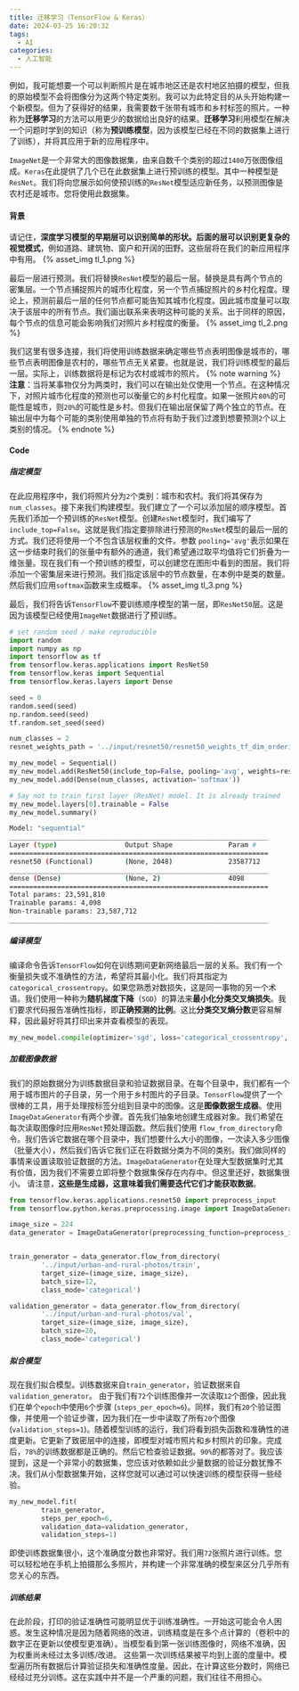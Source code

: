 ```yaml
---
title: 迁移学习（TensorFlow & Keras）
date: 2024-03-25 16:20:32
tags:
  - AI
categories:
  - 人工智能
---
```


例如，我可能想要一个可以判断照片是在城市地区还是农村地区拍摄的模型，但我的原始模型不会将图像分为这两个特定类别。我可以为此特定目的从头开始构建一个新模型。但为了获得好的结果，我需要数千张带有城市和乡村标签的照片。一种称为**迁移学习**的方法可以用更少的数据给出良好的结果。**迁移学习**利用模型在解决一个问题时学到的知识（称为**预训练模型**，因为该模型已经在不同的数据集上进行了训练），并将其应用于新的应用程序中。
<!-- more -->
`ImageNet`是一个非常大的图像数据集，由来自数千个类别的超过`1400`万张图像组成。`Keras`在此提供了几个已在此数据集上进行预训练的模型。其中一种模型是`ResNet`。我们将向您展示如何使预训练的`ResNet`模型适应新任务，以预测图像是农村还是城市。您将使用此数据集。

#### 背景

请记住，**深度学习模型的早期层可以识别简单的形状。后面的层可以识别更复杂的视觉模式**，例如道路、建筑物、窗户和开阔的田野。这些层将在我们的新应用程序中有用。
{% asset_img tl_1.png %}

最后一层进行预测。我们将替换`ResNet`模型的最后一层。替换是具有两个节点的密集层。一个节点捕捉照片的城市化程度，另一个节点捕捉照片的乡村化程度。理论上，预测前最后一层的任何节点都可能告知其城市化程度。因此城市度量可以取决于该层中的所有节点。我们画出联系来表明这种可能的关系。出于同样的原因，每个节点的信息可能会影响我们对照片乡村程度的衡量。
{% asset_img tl_2.png %}

我们这里有很多连接，我们将使用训练数据来确定哪些节点表明图像是城市的，哪些节点表明图像是农村的，哪些节点无关紧要。也就是说，我们将训练模型的最后一层。实际上，训练数据将是标记为农村或城市的照片。
{% note warning %}
**注意**：当将某事物仅分为两类时，我们可以在输出处仅使用一个节点。在这种情况下，对照片城市化程度的预测也可以衡量它的乡村化程度。如果一张照片`80%`的可能性是城市，则`20%`的可能性是乡村。但我们在输出层保留了两个独立的节点。在输出层中为每个可能的类别使用单独的节点将有助于我们过渡到想要预测`2`个以上类别的情况。
{% endnote %}

#### Code

##### 指定模型

在此应用程序中，我们将照片分为`2`个类别：城市和农村。我们将其保存为`num_classes`。接下来我们构建模型。我们建立了一个可以添加层的顺序模型。首先我们添加一个预训练的`ResNet`模型。创建`ResNet`模型时，我们编写了`include_top=False`。这就是我们指定要排除进行预测的`ResNet`模型的最后一层的方式。我们还将使用一个不包含该层权重的文件。参数 `pooling='avg'`表示如果在这一步结束时我们的张量中有额外的通道，我们希望通过取平均值将它们折叠为一维张量。现在我们有一个预训练的模型，可以创建您在图形中看到的图层。我们将添加一个密集层来进行预测。我们指定该层中的节点数量，在本例中是类的数量。然后我们应用`softmax`函数来生成概率。
{% asset_img tl_3.png %}

最后，我们将告诉`TensorFlow`不要训练顺序模型的第一层，即`ResNet50`层。这是因为该模型已经使用`ImageNet`数据进行了预训练。
```python
# set random seed / make reproducible
import random
import numpy as np
import tensorflow as tf
from tensorflow.keras.applications import ResNet50
from tensorflow.keras import Sequential
from tensorflow.keras.layers import Dense

seed = 0
random.seed(seed)
np.random.seed(seed)
tf.random.set_seed(seed)

num_classes = 2
resnet_weights_path = '../input/resnet50/resnet50_weights_tf_dim_ordering_tf_kernels_notop.h5'

my_new_model = Sequential()
my_new_model.add(ResNet50(include_top=False, pooling='avg', weights=resnet_weights_path))
my_new_model.add(Dense(num_classes, activation='softmax'))

# Say not to train first layer (ResNet) model. It is already trained
my_new_model.layers[0].trainable = False
my_new_model.summary()
```
```bash
Model: "sequential"
_________________________________________________________________
Layer (type)                 Output Shape              Param #   
=================================================================
resnet50 (Functional)        (None, 2048)              23587712  
_________________________________________________________________
dense (Dense)                (None, 2)                 4098      
=================================================================
Total params: 23,591,810
Trainable params: 4,098
Non-trainable params: 23,587,712
_________________________________________________________________
```

##### 编译模型

编译命令告诉`TensorFlow`如何在训练期间更新网络最后一层的关系。我们有一个衡量损失或不准确性的方法，希望将其最小化。我们将其指定为`categorical_crossentropy`。如果您熟悉对数损失，这是同一事物的另一个术语。我们使用一种称为**随机梯度下降**（`SGD`）的算法来**最小化分类交叉熵损失**。我们要求代码报告准确性指标，即**正确预测的比例**。这比**分类交叉熵分数**更容易解释，因此最好将其打印出来并查看模型的表现。
```python
my_new_model.compile(optimizer='sgd', loss='categorical_crossentropy', metrics=['accuracy'])
```
##### 加载图像数据

我们的原始数据分为训练数据目录和验证数据目录。在每个目录中，我们都有一个用于城市图片的子目录，另一个用于乡村图片的子目录。`TensorFlow`提供了一个很棒的工具，用于处理按标签分组到目录中的图像。这是**图像数据生成器**。使用`ImageDataGenerator`有两个步骤。首先我们抽象地创建生成器对象。我们希望在每次读取图像时应用`ResNet`预处理函数。然后我们使用 `flow_from_directory`命令。我们告诉它数据在哪个目录中，我们想要什么大小的图像，一次读入多少图像（批量大小），然后我们告诉它我们正在将数据分类为不同的类别。我们做同样的事情来设置读取验证数据的方法。`ImageDataGenerator`在处理大型数据集时尤其有价值，因为我们不需要立即将整个数据集保存在内存中。但这里还好，数据集很小。 请注意，**这些是生成器，这意味着我们需要迭代它们才能获取数据**。
```python
from tensorflow.keras.applications.resnet50 import preprocess_input
from tensorflow.python.keras.preprocessing.image import ImageDataGenerator

image_size = 224
data_generator = ImageDataGenerator(preprocessing_function=preprocess_input)


train_generator = data_generator.flow_from_directory(
        '../input/urban-and-rural-photos/train',
        target_size=(image_size, image_size),
        batch_size=12,
        class_mode='categorical')

validation_generator = data_generator.flow_from_directory(
        '../input/urban-and-rural-photos/val',
        target_size=(image_size, image_size),
        batch_size=20,
        class_mode='categorical')
```
##### 拟合模型

现在我们拟合模型。训练数据来自`train_generator`，验证数据来自`validation_generator`。 由于我们有`72`个训练图像并一次读取`12`个图像，因此我们在单个`epoc`h中使用`6`个步骤 (`steps_per_epoch=6`)。同样，我们有`20`个验证图像，并使用一个验证步骤，因为我们在一步中读取了所有`20`个图像 (`validation_steps=1`)。随着模型训练的运行，我们将看到损失函数和准确性的进度更新。它更新了致密层中的连接，即模型对城市照片和乡村照片的印象。完成后，`78%`的训练数据都是正确的。然后它检查验证数据。`90%`的都答对了。我应该提到，这是一个非常小的数据集，您应该对依赖如此少量数据的验证分数犹豫不决。我们从小型数据集开始，这样您就可以通过可以快速训练的模型获得一些经验。
```python
my_new_model.fit(
        train_generator,
        steps_per_epoch=6,
        validation_data=validation_generator,
        validation_steps=1)
```
即使训练数据集很小，这个准确度分数也非常好。我们用`72`张照片进行训练。您可以轻松地在手机上拍摄那么多照片，并构建一个非常准确的模型来区分几乎所有您关心的东西。

##### 训练结果

在此阶段，打印的验证准确性可能明显优于训练准确性。一开始这可能会令人困惑。发生这种情况是因为随着网络的改进，训练精度是在多个点计算的（卷积中的数字正在更新以使模型更准确）。当模型看到第一张训练图像时，网络不准确，因为权重尚未经过太多训练/改进。 这些第一次训练结果被平均到上面的度量中。模型遍历所有数据后计算验证损失和准确性度量。因此，在计算这些分数时，网络已经经过充分训练。这在实践中并不是一个严重的问题，我们往往不用担心。